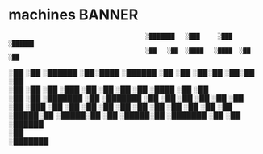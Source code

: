 # machines BANNER

                                          ░███████   ░███     ░███   ░██████  
                                          ░██   ░██  ░████   ░████  ░██   ░██ 
░██    ░██  ░██████   ░██░████  ░██████   ░██    ░██ ░██░██ ░██░██ ░██        
░██    ░██       ░██  ░███           ░██  ░██    ░██ ░██ ░████ ░██ ░██        
░██    ░██  ░███████  ░██       ░███████  ░██    ░██ ░██  ░██  ░██ ░██        
░██   ░███ ░██   ░██  ░██      ░██   ░██  ░██   ░██  ░██       ░██  ░██   ░██ 
 ░█████░██  ░█████░██ ░██       ░█████░██ ░███████   ░██       ░██   ░██████  
       ░██                                                                    
 ░███████                                                                     
                                                                              
